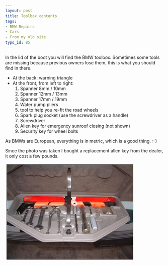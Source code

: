 ```yaml
---
layout: post
title: Toolbox contents
tags:
- BMW Repairs
- Cars
- From my old site
typo_id: 85
---
```

In the lid of the boot you will find the BMW toolbox.  Sometimes some tools are missing because previous owners lose them, this is what you should find in there.
<!-- read more -->
* At the back: warning triangle
* At the front, from left to right:
	1.	Spanner 8mm / 10mm
	2.	Spanner 12mm / 13mm
	3.	Spanner 17mm / 19mm
	4.	Water pump pliers
	5.	tool to help you re-fit the road wheels
	6.	Spark plug socket (use the screwdriver as a handle)
	7.	Screwdriver
	8.	Allen key for emergency sunroof closing (not shown)
	9.	Security key for wheel bolts

As BMWs are European, everything is in metric, which is a good thing. :-)

Since the photo was taken I bought a replacement allen key from the dealer, it only cost a few pounds.

<img src="/files/20030120220610679_1.jpg" height="301" width="401" border="1" hspace="4" vspace="4" alt=" Images Articles 20030120220610679 1" />
